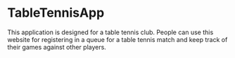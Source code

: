 # TableTennisApp
This application is designed for a table tennis club. People can use this website for registering in a queue for a table tennis match and keep track of their games against other players.
